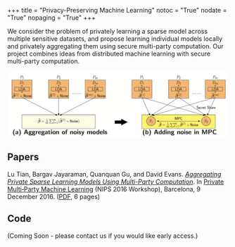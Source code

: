 +++
title = "Privacy-Preserving Machine Learning"
notoc = "True"
nodate = "True"
nopaging = "True"
+++

We consider the problem of privately learning a sparse model across
multiple sensitive datasets, and propose learning individual models
locally and privately aggregating them using secure multi-party
computation.  Our project combines ideas from distributed machine
learning with secure multi-party computation.

<center>
<img src="/images/mpcaggregation.png" width=650>
</center>

## Papers

Lu Tian, Bargav Jayaraman, Quanquan Gu, and David Evans. [_Aggregating
Private Sparse Learning Models Using Multi-Party Computation_](/docs/pmpml.pdf). In
[Private Multi‑Party Machine Learning](https://pmpml.github.io/PMPML16/)
(NIPS 2016 Workshop), Barcelona, 9 December 2016.  ([PDF](/docs/pmpml.pdf), 6 pages)

## Code

(Coming Soon - please contact us if you would like early access.)







